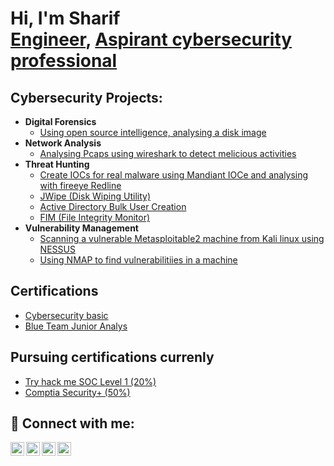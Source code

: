 <h1>Hi, I'm Sharif <br/> <a href="https://www.linkedin.com/in/joshmadakor/">Engineer</a>, <a href="https://www.youtube.com/c/joshmadakor">Aspirant cybersecurity professional</a></h1>

<h2> Cybersecurity Projects:</h2>

- <b>Digital Forensics</b>
  - [Using open source intelligence, analysing a disk image](https://github.com/msislam23/DigitalForensics)
- <b>Network Analysis</b>
  - [Analysing Pcaps using wireshark to detect melicious activities](https://github.com/joshmadakor1/4chan-Image-Analysis-Middleware-C964)
- <b>Threat Hunting</b>
  - [Create IOCs for real malware using Mandiant IOCe and analysing with fireeye Redline](https://github.com/joshmadakor1/Sentinel-Lab)
  - [JWipe (Disk Wiping Utility)](https://github.com/joshmadakor1/Jwipe.PowerShell)
  - [Active Directory Bulk User Creation](https://github.com/joshmadakor1/AD_PS)
  - [FIM (File Integrity Monitor)](https://github.com/joshmadakor1/PowerShell-Integrity-FIM)
- <b>Vulnerability Management</b>
  - [Scanning a vulnerable Metasploitable2 machine from Kali linux using NESSUS](https://github.com/joshmadakor1/EncrypterPOC)
  - [Using NMAP to find vulnerabilitiies in a machine](https://github.com/joshmadakor1/DecrypterPOC)

<h2>Certifications</h2>

- [Cybersecurity basic](https://www.youtube.com/watch?v=a83ASGn_V_s)
- [Blue Team Junior Analys](https://www.youtube.com/watch?v=uHy3oM7NnoU)

<h2>Pursuing certifications currenly</h2>

- [Try hack me SOC Level 1 (20%)](https://www.youtube.com/watch?v=a83ASGn_V_s)
- [Comptia Security+ (50%)](https://www.youtube.com/watch?v=uHy3oM7NnoU)

<h2> 🤳 Connect with me:</h2>

[<img align="left" alt="JoshMadakor | YouTube" width="22px" src="https://cdn.jsdelivr.net/npm/simple-icons@v3/icons/youtube.svg" />][youtube]
[<img align="left" alt="JoshMadakor | Twitter" width="22px" src="https://cdn.jsdelivr.net/npm/simple-icons@v3/icons/twitter.svg" />][twitter]
[<img align="left" alt="JoshMadakor | LinkedIn" width="22px" src="https://cdn.jsdelivr.net/npm/simple-icons@v3/icons/linkedin.svg" />][linkedin]
[<img align="left" alt="JoshMadakor | Instagram" width="22px" src="https://cdn.jsdelivr.net/npm/simple-icons@v3/icons/instagram.svg" />][instagram]

[twitter]: https://twitter.com/joshmadakor
[youtube]: https://www.youtube.com/c/joshmadakor
[instagram]: https://www.instagram.com/joshmadakor/
[linkedin]: https://linkedin.com/in/joshmadakor

<!--
**joshmadakor1/joshmadakor1** is a ✨ _special_ ✨ repository because its `README.md` (this file) appears on your GitHub profile.

Here are some ideas to get you started:

- 🔭 I’m currently working on ...
- 🌱 I’m currently learning ...
- 👯 I’m looking to collaborate on ...
- 🤔 I’m looking for help with ...
- 💬 Ask me about ...
- 📫 How to reach me: ...
- 😄 Pronouns: ...
- ⚡ Fun fact: ...
-->
